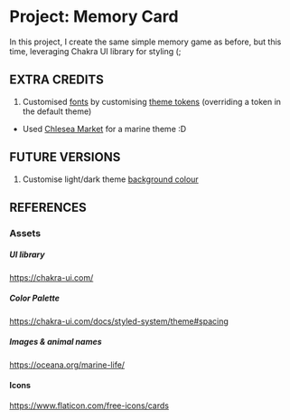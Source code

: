# Project: Memory Card

In this project, I create the same simple memory game as before, but this time, leveraging Chakra UI library for styling (;

## EXTRA CREDITS

1. Customised [fonts](https://chakra-ui.com/community/recipes/using-fonts) by customising [theme tokens](https://chakra-ui.com/docs/styled-system/customize-theme) (overriding a token in the default theme)

- Used [Chlesea Market](https://fonts.google.com/specimen/Chelsea+Market?query=sea) for a marine theme :D

## FUTURE VERSIONS

1. Customise light/dark theme [background colour](https://blog.gshahdev.com/dark-mode-support-with-chakra-ui-and-nextjs)

## REFERENCES

### Assets

##### UI library

https://chakra-ui.com/

##### Color Palette

https://chakra-ui.com/docs/styled-system/theme#spacing

##### Images & animal names

https://oceana.org/marine-life/

#### Icons
https://www.flaticon.com/free-icons/cards
